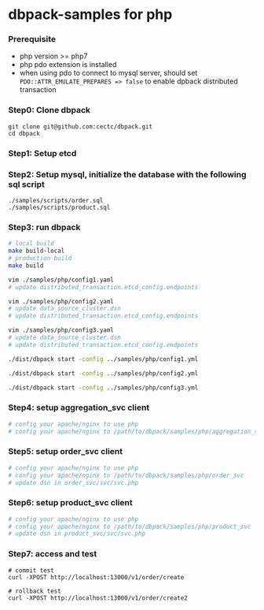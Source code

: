 # dbpack-samples for php

### Prerequisite
- php version >= php7
- php pdo extension is installed
- when using pdo to connect to mysql server, should set `PDO::ATTR_EMULATE_PREPARES => false` to enable dpback distributed transaction

### Step0: Clone dbpack
```shell
git clone git@github.com:cectc/dbpack.git
cd dbpack
```

### Step1: Setup etcd

### Step2: Setup mysql, initialize the database with the following sql script
```
./samples/scripts/order.sql
./samples/scripts/product.sql
```

### Step3: run dbpack
```bash
# local build
make build-local
# production build
make build

vim ./samples/php/config1.yaml
# update distributed_transaction.etcd_config.endpoints

vim ./samples/php/config2.yaml
# update data_source_cluster.dsn
# update distributed_transaction.etcd_config.endpoints

vim ./samples/php/config3.yaml
# update data_source_cluster.dsn
# update distributed_transaction.etcd_config.endpoints

./dist/dbpack start -config ../samples/php/config1.yml

./dist/dbpack start -config ../samples/php/config2.yml

./dist/dbpack start -config ../samples/php/config3.yml
```

### Step4: setup aggregation_svc client
```bash
# config your apache/nginx to use php
# config your apache/nginx to /path/to/dbpack/samples/php/aggregation_svc
```

### Step5: setup order_svc client
```bash
# config your apache/nginx to use php
# config your apache/nginx to /path/to/dbpack/samples/php/order_svc
# update dsn in order_svc/svc/svc.php
```

### Step6: setup product_svc client
```bash
# config your apache/nginx to use php
# config your apache/nginx to /path/to/dbpack/samples/php/product_svc
# update dsn in product_svc/svc/svc.php
```

### Step7: access and test
```
# commit test
curl -XPOST http://localhost:13000/v1/order/create

# rollback test
curl -XPOST http://localhost:13000/v1/order/create2
```